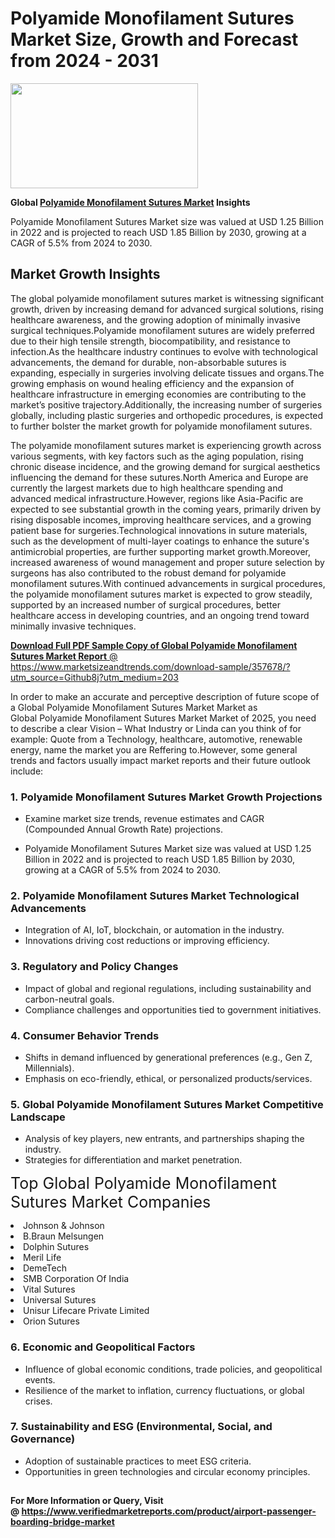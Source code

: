 <H1>Polyamide Monofilament Sutures Market Size, Growth and Forecast from 2024 - 2031</H1><img class="aligncenter size-medium wp-image-584254" src="https://thirdeyenews.in/wp-content/uploads/2024/09/Global-Market-Research-300x168.jpeg" alt="" width="300" height="168" /><p><strong>Global&nbsp;<a href="https://www.marketsizeandtrends.com/download-sample/357678/?utm_source=Github8j?utm_medium=203">Polyamide Monofilament Sutures Market</a> Insights</strong></p><p>Polyamide Monofilament Sutures Market size was valued at USD 1.25 Billion in 2022 and is projected to reach USD 1.85 Billion by 2030, growing at a CAGR of 5.5% from 2024 to 2030.</p><p><h2>Market Growth Insights</h2> <p>The global polyamide monofilament sutures market is witnessing significant growth, driven by increasing demand for advanced surgical solutions, rising healthcare awareness, and the growing adoption of minimally invasive surgical techniques.Polyamide monofilament sutures are widely preferred due to their high tensile strength, biocompatibility, and resistance to infection.As the healthcare industry continues to evolve with technological advancements, the demand for durable, non-absorbable sutures is expanding, especially in surgeries involving delicate tissues and organs.The growing emphasis on wound healing efficiency and the expansion of healthcare infrastructure in emerging economies are contributing to the market’s positive trajectory.Additionally, the increasing number of surgeries globally, including plastic surgeries and orthopedic procedures, is expected to further bolster the market growth for polyamide monofilament sutures.</p> <p><a href="#"></a></p> <p>The polyamide monofilament sutures market is experiencing growth across various segments, with key factors such as the aging population, rising chronic disease incidence, and the growing demand for surgical aesthetics influencing the demand for these sutures.North America and Europe are currently the largest markets due to high healthcare spending and advanced medical infrastructure.However, regions like Asia-Pacific are expected to see substantial growth in the coming years, primarily driven by rising disposable incomes, improving healthcare services, and a growing patient base for surgeries.Technological innovations in suture materials, such as the development of multi-layer coatings to enhance the suture's antimicrobial properties, are further supporting market growth.Moreover, increased awareness of wound management and proper suture selection by surgeons has also contributed to the robust demand for polyamide monofilament sutures.With continued advancements in surgical procedures, the polyamide monofilament sutures market is expected to grow steadily, supported by an increased number of surgical procedures, better healthcare access in developing countries, and an ongoing trend toward minimally invasive techniques.</p> <p><a href="#"></p><p><span class=""><strong>Download Full PDF Sample Copy of Global Polyamide Monofilament Sutures Market Report</strong> @ <a href="https://www.marketsizeandtrends.com/download-sample/357678/?utm_source=Github8j?utm_medium=203" target="_blank">https://www.marketsizeandtrends.com/download-sample/357678/?utm_source=Github8j?utm_medium=203</a></span></p><p>In order to make an accurate and perceptive description of future scope of a Global&nbsp;Polyamide Monofilament Sutures Market Market as Global&nbsp;Polyamide Monofilament Sutures Market Market of 2025, you need to describe a clear Vision &ndash; What Industry or Linda can you think of for example: Quote from a Technology, healthcare, automotive, renewable energy, name the market you are Reffering to.However, some general trends and factors usually impact market reports and their future outlook include:</p><h3>1.&nbsp;<strong>Polyamide Monofilament Sutures Market Growth Projections</strong></h3><ul><li>Examine market size trends, revenue estimates and CAGR (Compounded Annual Growth Rate) projections.</li><li><p>Polyamide Monofilament Sutures Market size was valued at USD 1.25 Billion in 2022 and is projected to reach USD 1.85 Billion by 2030, growing at a CAGR of 5.5% from 2024 to 2030.</p></li></ul><h3>2.&nbsp;<strong>Polyamide Monofilament Sutures Market Technological Advancements</strong></h3><ul><li>Integration of AI, IoT, blockchain, or automation in the industry.</li><li>Innovations driving cost reductions or improving efficiency.</li></ul><h3>3.&nbsp;<strong>Regulatory and Policy Changes</strong></h3><ul><li>Impact of global and regional regulations, including sustainability and carbon-neutral goals.</li><li>Compliance challenges and opportunities tied to government initiatives.</li></ul><h3>4.&nbsp;<strong>Consumer Behavior Trends</strong></h3><ul><li>Shifts in demand influenced by generational preferences (e.g., Gen Z, Millennials).</li><li>Emphasis on eco-friendly, ethical, or personalized products/services.</li></ul><h3>5.&nbsp;<strong>Global Polyamide Monofilament Sutures Market Competitive Landscape</strong></h3><ul><li>Analysis of key players, new entrants, and partnerships shaping the industry.</li><li>Strategies for differentiation and market penetration.</li></ul><p data-pm-slice="1 1 []"><span style="color: inherit; font-family: inherit; font-size: 25px;">Top Global Polyamide Monofilament Sutures Market Companies</span></p><div class="" data-test-id=""><p><li>Johnson & Johnson</li><li> B.Braun Melsungen</li><li> Dolphin Sutures</li><li> Meril Life</li><li> DemeTech</li><li> SMB Corporation Of India</li><li> Vital Sutures</li><li> Universal Sutures</li><li> Unisur Lifecare Private Limited</li><li> Orion Sutures</li></p></div><h3>6.&nbsp;<strong>Economic and Geopolitical Factors</strong></h3><ul><li>Influence of global economic conditions, trade policies, and geopolitical events.</li><li>Resilience of the market to inflation, currency fluctuations, or global crises.</li></ul><h3>7.&nbsp;<strong>Sustainability and ESG (Environmental, Social, and Governance)</strong></h3><ul><li>Adoption of sustainable practices to meet ESG criteria.</li><li>Opportunities in green technologies and circular economy principles.</li></ul><h2><strong style="font-size: 14px;">For More Information or Query, Visit @&nbsp;</strong><a style="background-color: #ffffff; font-size: 14px;" href="https://www.marketsizeandtrends.com/report/polyamide-monofilament-sutures-market/" target="_blank">https://www.verifiedmarketreports.com/product/airport-passenger-boarding-bridge-market</a></h2>